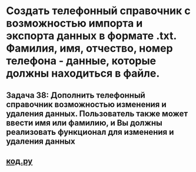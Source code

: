 # Создать телефонный справочник с возможностью импорта и экспорта данных в формате .txt. Фамилия, имя, отчество, номер телефона - данные, которые должны находиться в файле.

## Задача 38: Дополнить телефонный справочник возможностью изменения и удаления данных. Пользователь также может ввести имя или фамилию, и Вы должны реализовать функционал для изменения и удаления данных

## [код.py](task38.py)